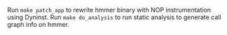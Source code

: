 
Run `make patch_app` to rewrite hmmer binary with NOP instrumentation using Dyninst.
Run `make do_analysis` to run static analysis to generate call graph info on hmmer.
